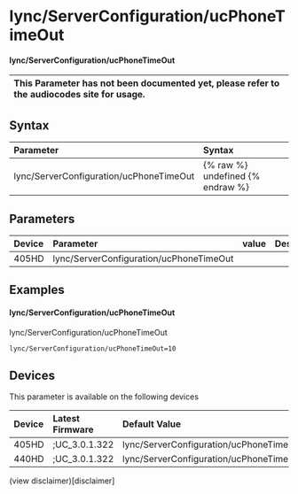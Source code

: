 ﻿---
description: lync/ServerConfiguration/ucPhoneTimeOut
search:
    keywords: ['lync','ServerConfiguration','ucPhoneTimeOut']
---

# lync/ServerConfiguration/ucPhoneTimeOut

#### lync/ServerConfiguration/ucPhoneTimeOut


| This Parameter has not been documented yet, please refer to the audiocodes site for usage.  |
| :--- |

## Syntax
| Parameter | Syntax |
| :--- | :--- |
|lync/ServerConfiguration/ucPhoneTimeOut | {% raw %} undefined {% endraw %} |

## Parameters
|Device|Parameter|value|Description|
|:---|:---|:---|:---|
| 405HD | lync/ServerConfiguration/ucPhoneTimeOut |  |  |

## Examples
#### lync/ServerConfiguration/ucPhoneTimeOut

lync/ServerConfiguration/ucPhoneTimeOut

```
lync/ServerConfiguration/ucPhoneTimeOut=10
```

## Devices
This parameter is available on the following devices

| Device | Latest Firmware | Default Value |
|:---|:---|:---|
| 405HD | ;UC_3.0.1.322 | lync/ServerConfiguration/ucPhoneTimeOut=10 
| 440HD | ;UC_3.0.1.322 | lync/ServerConfiguration/ucPhoneTimeOut=10 

(view disclaimer)[disclaimer]
